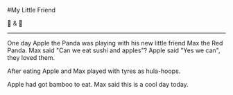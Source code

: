 #My Little Friend

🍣 & 🍎 

---

One day Apple the Panda was playing with his new little friend Max the Red Panda. Max said "Can we eat sushi and apples"? 
Apple said "Yes we can", they loved them.

After eating Apple and Max played with tyres as hula-hoops. 

Apple had got bamboo to eat. Max said this is a cool day today. 
